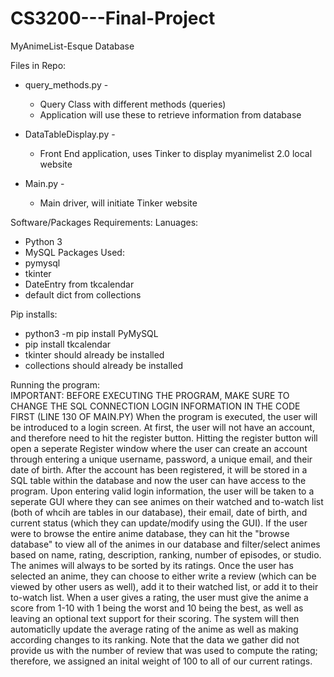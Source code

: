 # CS3200---Final-Project
MyAnimeList-Esque Database

Files in Repo:
* query_methods.py -
  * Query Class with different methods (queries)
  * Application will use these to retrieve information from database
 
* DataTableDisplay.py -
  * Front End application, uses Tinker to display myanimelist 2.0 local website

* Main.py -
  * Main driver, will initiate Tinker website

Software/Packages Requirements:
  Lanuages: 
  * Python 3
  * MySQL
  Packages Used:
  * pymysql
  * tkinter
  * DateEntry from tkcalendar
  * default dict from collections
 
Pip installs:
  * python3 -m pip install PyMySQL
  * pip install tkcalendar
  * tkinter should already be installed
  * collections should already be installed
 
 
Running the program: <br/>
IMPORTANT: BEFORE EXECUTING THE PROGRAM, MAKE SURE TO CHANGE THE SQL CONNECTION LOGIN INFORMATION IN THE CODE FIRST (LINE 130 OF MAIN.PY)
When the program is executed, the user will be introduced to a login screen. At first, the user will not have an account, and therefore need to hit the register button. Hitting the register button will open a seperate Register window where the user can create an account through entering a unique username, password, a unique email, and their date of birth. 
After the account has been registered, it will be stored in a SQL table within the database and now the user can have access to the program. Upon entering valid login information, the user will be taken to a seperate GUI where they can see animes on their watched and to-watch list (both of whcih are tables in our database), their email, date of birth, and current status (which they can update/modify using the GUI). 
If the user were to browse the entire anime database, they can hit the "browse database" to view all of the animes in our database and filter/select animes based on name, rating, description, ranking, number of episodes, or studio. The animes will always to be sorted by its ratings. 
Once the user has selected an anime, they can choose to either write a review (which can be viewed by other users as well), add it to their watched list, or add it to their to-watch list. 
When a user gives a rating, the user must give the anime a score from 1-10 with 1 being the worst and 10 being the best, as well as leaving an optional text support for their scoring. The system will then automaticlly update the average rating of the anime as well as making according changes to its ranking. 
Note that the data we gather did not provide us with the number of review that was used to compute the rating; therefore, we assigned an inital weight of 100 to all of our current ratings. 
